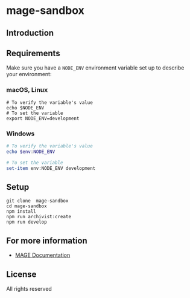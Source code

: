 # mage-sandbox

## Introduction



## Requirements

Make sure you have a `NODE_ENV` environment variable set up to describe your environment:

### macOS, Linux

```shell
# To verify the variable's value
echo $NODE_ENV
# To set the variable
export NODE_ENV=development
```

### Windows

```powershell
# To verify the variable's value
echo $env:NODE_ENV

# To set the variable
set-item env:NODE_ENV development
```

## Setup

```shell
git clone  mage-sandbox
cd mage-sandbox
npm install
npm run archivist:create
npm run develop
```

## For more information

  * [MAGE Documentation](https://mage.github.io/mage)

## License

All rights reserved 
